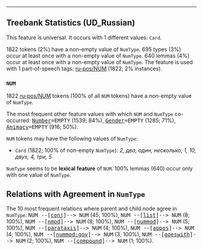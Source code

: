 

--------------------------------------------------------------------------------

## Treebank Statistics (UD_Russian)

This feature is universal.
It occurs with 1 different values: `Card`.

1822 tokens (2%) have a non-empty value of `NumType`.
695 types (3%) occur at least once with a non-empty value of `NumType`.
640 lemmas (4%) occur at least once with a non-empty value of `NumType`.
The feature is used with 1 part-of-speech tags: [ru-pos/NUM]() (1822; 2% instances).

### `NUM`

1822 [ru-pos/NUM]() tokens (100% of all `NUM` tokens) have a non-empty value of `NumType`.

The most frequent other feature values with which `NUM` and `NumType` co-occurred: <tt><a href="Number.html">Number</a>=EMPTY</tt> (1539; 84%), <tt><a href="Gender.html">Gender</a>=EMPTY</tt> (1285; 71%), <tt><a href="Animacy.html">Animacy</a>=EMPTY</tt> (916; 50%).

`NUM` tokens may have the following values of `NumType`:

* `Card` (1822; 100% of non-empty `NumType`): <em>2, два, один, несколько, 1, 10, двух, 4, три, 5</em>

`NumType` seems to be **lexical feature** of `NUM`. 100% lemmas (640) occur only with one value of `NumType`.

## Relations with Agreement in `NumType`

The 10 most frequent relations where parent and child node agree in `NumType`:
<tt>NUM --[<a href="../dep/conj.html">conj</a>]--> NUM</tt> (45; 100%),
<tt>NUM --[<a href="../dep/list.html">list</a>]--> NUM</tt> (8; 100%),
<tt>NUM --[<a href="../dep/nmod.html">nmod</a>]--> NUM</tt> (8; 100%),
<tt>NUM --[<a href="../dep/nummod.html">nummod</a>]--> NUM</tt> (5; 100%),
<tt>NUM --[<a href="../dep/parataxis.html">parataxis</a>]--> NUM</tt> (4; 100%),
<tt>NUM --[<a href="../dep/appos.html">appos</a>]--> NUM</tt> (4; 100%),
<tt>NUM --[<a href="../dep/nummod:gov.html">nummod:gov</a>]--> NUM</tt> (3; 100%),
<tt>NUM --[<a href="../dep/goeswith.html">goeswith</a>]--> NUM</tt> (2; 100%),
<tt>NUM --[<a href="../dep/compound.html">compound</a>]--> NUM</tt> (1; 100%).

